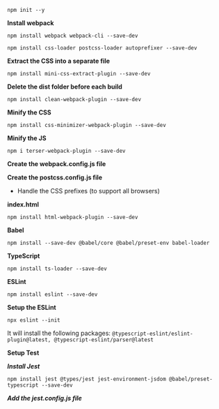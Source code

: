 ```npm init --y```

**Install webpack**

```npm install webpack webpack-cli --save-dev```


```npm install css-loader postcss-loader autoprefixer --save-dev```

**Extract the CSS into a separate file**

```npm install mini-css-extract-plugin --save-dev```

**Delete the dist folder before each build**

```npm install clean-webpack-plugin --save-dev```

**Minify the CSS**

```npm install css-minimizer-webpack-plugin --save-dev```

**Minify the JS**

```npm i terser-webpack-plugin --save-dev```

**Create the webpack.config.js file**

**Create the postcss.config.js file**

- Handle the CSS prefixes (to support all browsers)

**index.html**

```npm install html-webpack-plugin --save-dev```


**Babel**

```npm install --save-dev @babel/core @babel/preset-env babel-loader```

**TypeScript**

```npm install ts-loader --save-dev```

**ESLint**

```npm install eslint --save-dev```

**Setup the ESLint**

```npx eslint --init```

It will install the following packages:
```@typescript-eslint/eslint-plugin@latest, @typescript-eslint/parser@latest```

**Setup Test**

***Install Jest***

```npm install jest @types/jest jest-environment-jsdom @babel/preset-typescript --save-dev```

***Add the jest.config.js file***